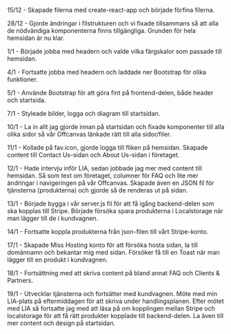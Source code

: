15/12 -
Skapade filerna med create-react-app och började förfina filerna. 

28/12 -
Gjorde ändringar i filstrukturen och vi fixade tillsammans så att alla de nödvändiga komponenterna finns tillgängliga. Grunden för hela hemsidan är nu klar. 

1/1 -
Började jobba med headern och valde vilka färgskalor som passade till hemsidan.

4/1 -
Fortsatte jobba med headern och laddade ner Bootstrap för olika funktioner.

5/1 -
Använde Bootstrap för att göra fint på frontend-delen, både header och startsida.

7/1 -
Styleade bilder, logga och diagram till startsidan.

10/1 - 
La in allt jag gjorde innan på startsidan och fixade komponenter till alla olika sidor så vår Offcanvas länkade rätt till alla sidor/filer.

11/1 -
Kollade på fav.icon, gjorde logga till fliken på hemsidan. Skapade content till Contact Us-sidan och About Us-sidan i företaget. 

12/1 -
Hade intervju inför LIA, sedan jobbade jag mer med content till hemsidan. Så som text om företaget, columner för FAQ och lite mer ändringar i navigeringen på vår Offcanvas. Skapade även en JSON fil för tjänsterna (produkterna) och gjorde så de renderas ut på sidan.

13/1 -
Började bygga i vår server.js fil för att få igång backend-delen som ska kopplas till Stripe. Började försöka spara produkterna i Localstorage när man lägger till de i kundvagnen.

14/1 -
Fortsatte koppla produkterna från json-filen till vårt Stripe-konto.

17/1 - 
Skapade Miss Hosting konto för att försöka hosta sidan, la till domännamn och bekantar mig med sidan. Försöker få till en Toast när man lägger till en produkt i kundvagnen. 

18/1 -
Fortsättning med att skriva content på bland annat FAQ och Clients & Partners. 

19/1 -
Utvecklar tjänsterna och fortsätter med kundvagnen. Möte med min LIA-plats på eftermiddagen för att skriva under handlingsplanen. Efter mötet med LIA så fortsatte jag med att läsa på om kopplingen mellan Stripe och localstorage för att få rätt produkter kopplade till backend-delen. La även till mer content och design på startsidan.